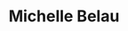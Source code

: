 ---
title: "Michelle Belau"
url: /san-isidro/michelle-belau-avenida-jorge-basadre/
shop: general
---